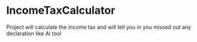 # IncomeTaxCalculator
Project will calculate the income tax and will tell you in you missed out any declaration like AI tool
